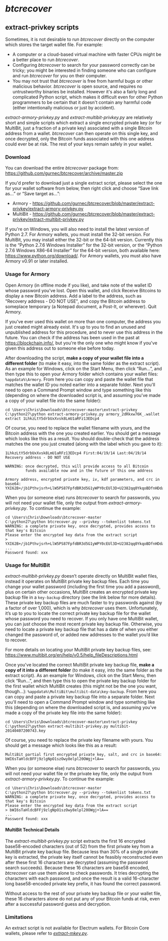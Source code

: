 # *btcrecover* #

## extract-privkey scripts ##

Sometimes, it is not desirable to run *btcrecover* directly on the computer which stores the target wallet file. For example:

 * A computer or a cloud-based virtual machine with faster CPUs might be a better place to run *btcrecover*.
 * Configuring *btcrecover* to search for your password correctly can be tricky; you might be interested in finding someone who can configure and run *btcrecover* for you on their computer.
 * You may not trust that *btcrecover* is free from harmful bugs or other malicious behavior. *btcrecover* is open source, and requires no untrustworthy binaries be installed. However it's also a fairly long and complicated Python script, which makes it difficult even for other Python programmers to be certain that it doesn't contain any harmful code (either intentionally malicious or just by accident).

*extract-armory-privkey.py* and *extract-multibit-privkey.py* are relatively short and simple scripts which extract a single encrypted private key (or for MultiBit, just a fraction of a private key) associated with a single Bitcoin address from a wallet. *btcrecover* can then operate on this single key, and once decrypted, only the Bitcoin funds associated with this one address could ever be at risk. The rest of your keys remain safely in your wallet.

### Download ###

You can download the entire *btcrecover* package from: <https://github.com/gurnec/btcrecover/archive/master.zip>

If you'd prefer to download just a single extract script, please select the one for your wallet software from below, then right click and choose “Save link as...” or “Save target as...”:

 * Armory - <https://github.com/gurnec/btcrecover/blob/master/extract-privkey/extract-armory-privkey.py>
 * MultiBit - <https://github.com/gurnec/btcrecover/blob/master/extract-privkey/extract-multibit-privkey.py>

If you're on Windows, you will also need to install the latest version of Python 2.7. For Armory wallets, you must install the 32-bit version. For MultiBit, you may install either the 32-bit or the 64-bit version. Currently this is the “Python 2.7.6 Windows Installer” for the 32-bit version, or the “Python 2.7.6 Windows X86-64 Installer” for the 64-bit version, both available here: <https://www.python.org/download/>. For Armory wallets, you must also have Armory v0.91 or later installed.


### Usage for Armory ###

Open Armory (in offline mode if you like), and take note of the wallet ID whose password you've lost. Open this wallet, and click Receive Bitcoins to display a new Bitcoin address. Add a label to the address, such as "Recovery address - DO NOT USE", and copy the Bitcoin address to someplace temporary (a Notepad document, a Post-It, or wherever). Quit Armory.

If you've ever used this wallet on more than one computer, the address you just created might already exist. It's up to you to find an unused and unpublished address for this procedure, and to never use this address in the future. You can check if the address has been used in the past at <https://blockchain.info/>, but you're the only one who might know if you've given this address out to someone else before today.

After downloading the script, **make a copy of your wallet file into a different folder** (to make it easy, into the same folder as the extract script). As an example for Windows, click on the Start Menu, then click “Run...”, and then type this to open your Armory folder which contains your wallet files: `%appdata%\Armory`. From here you can copy and paste the wallet file that matches the wallet ID you noted earlier into a separate folder. Next you'll need to open a Command Prompt window and type something like this (depending on where the downloaded script is, and assuming you've made a copy of your wallet file into the same folder):

    cd \Users\Chris\Downloads\btcrecover-master\extract-privkey
    C:\python27\python extract-armory-privkey.py armory_2dRkxw76K_.wallet extract 1LhkzLtY5drbUxXvsk8LmU1aRFz13EDcp4

Of course, you need to replace the wallet filename with yours, and the Bitcoin address with the one you created earlier. You should get a message which looks like this as a result. You should double-check that the address matches the one you just created (along with the label which you gave to it):

    1LhkzLtY5drbUxXvsk8LmU1aRFz13EDcp4 First:04/19/14 Last:04/19/14 Recovery address - DO NOT USE

    WARNING: once decrypted, this will provide access to all Bitcoin
             funds available now and in the future of this one address

    Armory address, encrypted private key, iv, kdf parameters, and crc in base64:
    YXI62B+/jb1Pthvjsrh+LlW5PS87FpfdBR3d5G1yWPY0cEUl3D+U2382qq0YkqoBDfnHDda/a3bOay/OKq9UWy/nra5SGyMAAEAAAgAAABiymPHbLR+L8tKm+wpnzDioxV+lMgAwB2SH0hpYvez8w5aWGQ==

When you (or someone else) runs *btcrecover* to search for passwords, you will not need your wallet file, only the output from *extract-armory-privkey.py*. To continue the example:

    cd \Users\Chris\Downloads\btcrecover-master
    C:\python27\python btcrecover.py --privkey --tokenlist tokens.txt
    WARNING: a complete private key, once decrypted, provides access to that key's Bitcoin
    Please enter the encrypted key data from the extract script
    > YXI62B+/jb1Pthvjsrh+LlW5PS87FpfdBR3d5G1yWPY0cEUl3D+U2382qq0YkqoBDfnHDda/a3bOay/OKq9UWy/nra5SGyMAAEAAAgAAABiymPHbLR+L8tKm+wpnzDioxV+lMgAwB2SH0hpYvez8w5aWGQ==
    ...
    Password found: xxx


### Usage for MultiBit ###

*extract-multibit-privkey.py* doesn’t operate directly on MultiBit wallet files, instead it operates on MultiBit private key backup files. Each time you change your wallet password (including the first time you add a password), plus on certain other occasions, MultiBit creates an encrypted private key backup file in a `key-backup` directory (see the link below for more details). These private key backup files are much faster to try passwords against (by a factor of over 1,000), which is why *btcrecover* uses them. Unfortunately, it’s up to you to locate the correct private key backup file for the wallet whose password you need to recover. If you only have one MultiBit wallet, you can just choose the most recent private key backup file. Otherwise, you need to locate a private key backup file that has a date of when you either changed the password of, or added new addresses to the wallet you’d like to recover.

For more details on locating your MultiBit private key backup files, see: <https://www.multibit.org/en/help/v0.5/help_fileDescriptions.html>

Once you've located the correct MultiBit private key backup file, **make a copy of it into a different folder** (to make it easy, into the same folder as the extract script). As an example for Windows, click on the Start Menu, then click “Run...”, and then type this to open the private key backup folder for the first wallet which MultiBit creates (this might not be the one you want, though...): `%appdata%\MultiBit\multibit-data\key-backup`. From here you can copy and paste a private key backup file into a separate folder. Next you'll need to open a Command Prompt window and type something like this (depending on where the downloaded script is, and assuming you've made a copy of the private key file into the same folder):

    cd \Users\Chris\Downloads\btcrecover-master\extract-privkey
    C:\python27\python extract-multibit-privkey.py multibit-20140407200743.key

Of course, you need to replace the private key filename with yours. You should get a message which looks like this as a result:

    MultiBit partial first encrypted private key, salt, and crc in base64:
    bWI6sTaHldcBFFj9zlgNpO1szOwy8elpl20OWgj+lA==

When you (or someone else) runs *btcrecover* to search for passwords, you will not need your wallet file or the private key file, only the output from *extract-armory-privkey.py*. To continue the example:

    cd \Users\Chris\Downloads\btcrecover-master
    C:\python27\python btcrecover.py --privkey --tokenlist tokens.txt
    WARNING: a complete private key, once decrypted, provides access to that key's Bitcoin
    Please enter the encrypted key data from the extract script
    > bWI6sTaHldcBFFj9zlgNpO1szOwy8elpl20OWgj+lA==
    ...
    Password found: xxx

#### MultiBit Technical Details ####

The *extract-multibit-privkey.py* script extracts the first 16 encrypted base58-encoded characters (out of 52) from the first private key from a MultiBit private key backup file. Because less than 30% of a single private key is extracted, the private key itself cannot be feasibly reconstructed even after these first 16 characters are decrypted (assuming the password search succeeds). Because these 16 characters are base58 encoded, *btcrecover* can use them alone to check passwords. It tries decrypting the characters with each password, and once the result is a valid 16-character long base58-encoded private key prefix, it has found the correct password.

Without access to the rest of your private key backup file or your wallet file, these 16 characters alone do not put any of your Bitcoin funds at risk, even after a successful password guess and decryption.


### Limitations ###

An extract script is not available for Electrum wallets. For Bitcoin Core wallets, please refer to [*extract-mkey.py*](../extract-mkey/README.md).
